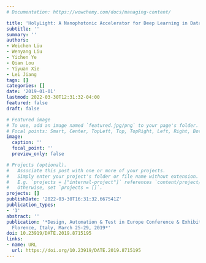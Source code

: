 ```yaml
---
# Documentation: https://wowchemy.com/docs/managing-content/

title: 'HolyLight: A Nanophotonic Accelerator for Deep Learning in Data Centers'
subtitle: ''
summary: ''
authors:
- Weichen Liu
- Wenyang Liu
- Yichen Ye
- Qian Lou
- Yiyuan Xie
- Lei Jiang
tags: []
categories: []
date: '2019-01-01'
lastmod: 2022-03-30T12:31:32-04:00
featured: false
draft: false

# Featured image
# To use, add an image named `featured.jpg/png` to your page's folder.
# Focal points: Smart, Center, TopLeft, Top, TopRight, Left, Right, BottomLeft, Bottom, BottomRight.
image:
  caption: ''
  focal_point: ''
  preview_only: false

# Projects (optional).
#   Associate this post with one or more of your projects.
#   Simply enter your project's folder or file name without extension.
#   E.g. `projects = ["internal-project"]` references `content/project/deep-learning/index.md`.
#   Otherwise, set `projects = []`.
projects: []
publishDate: '2022-03-30T16:31:32.667541Z'
publication_types:
- '1'
abstract: ''
publication: '*Design, Automation & Test in Europe Conference & Exhibition, DATE 2019,
  Florence, Italy, March 25-29, 2019*'
doi: 10.23919/DATE.2019.8715195
links:
- name: URL
  url: https://doi.org/10.23919/DATE.2019.8715195
---
```

